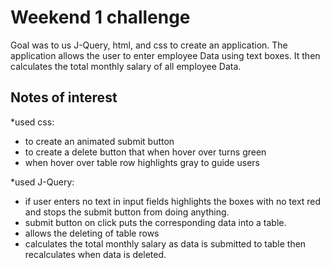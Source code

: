 # Weekend 1 challenge

Goal was to  us J-Query, html, and css to create an application.
The application allows the user to enter employee Data using text boxes.  It then calculates the total monthly salary of all employee Data.


## Notes of interest

*used css:
  - to create an animated submit button
  - to create a delete button that when hover over   turns green
  - when hover over table row highlights gray to guide users

*used J-Query:
  - if user enters no text in input fields highlights the boxes with no text red and stops the submit button from doing anything.
  - submit button on click puts the corresponding data into a table.
  - allows the deleting of table rows
  - calculates the total monthly salary as data is submitted to table then recalculates when data is deleted.

